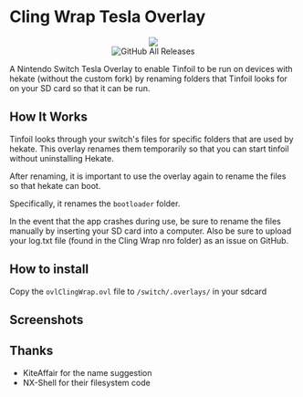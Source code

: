 # Cling Wrap Tesla Overlay
<p align="center">
<img src = "https://user-images.githubusercontent.com/11286118/84357080-6e643c00-ac08-11ea-9435-19f116d0477e.png"\><br>
<img alt="GitHub All Releases" src="https://img.shields.io/github/downloads/wilsam239/Cling-Wrap-Tesla-Overlay/total">

A Nintendo Switch Tesla Overlay to enable Tinfoil to be run on devices with hekate (without the custom fork) by renaming folders that Tinfoil looks for on your SD card so that it can be run.

## How It Works
Tinfoil looks through your switch's files for specific folders that are used by hekate. This overlay renames them temporarily so that you can start tinfoil without uninstalling Hekate.

After renaming, it is important to use the overlay again to rename the files so that hekate can boot.

Specifically, it renames the `bootloader` folder.

In the event that the app crashes during use, be sure to rename the files manually by inserting your SD card into a computer. Also be sure to upload your log.txt file (found in the Cling Wrap nro folder) as an issue on GitHub.

## How to install
Copy the `ovlClingWrap.ovl` file to `/switch/.overlays/` in your sdcard

## Screenshots


## Thanks
- KiteAffair for the name suggestion
- NX-Shell for their filesystem code